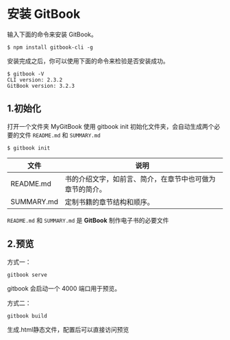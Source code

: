 # 安装 GitBook

输入下面的命令来安装 GitBook。

```
$ npm install gitbook-cli -g
```

安装完成之后，你可以使用下面的命令来检验是否安装成功。

```
$ gitbook -V
CLI version: 2.3.2
GitBook version: 3.2.3
```

## 1.初始化

打开一个文件夹 MyGitBook 使用 gitbook init 初始化文件夹，会自动生成两个必要的文件 `README.md` 和 `SUMMARY.md`

```
$ gitbook init
```

| 文件       | 说明                                                     |
| ---------- | -------------------------------------------------------- |
| README.md  | 书的介绍文字，如前言、简介，在章节中也可做为章节的简介。 |
| SUMMARY.md | 定制书籍的章节结构和顺序。                               |

`README.md` 和 `SUMMARY.md` 是 **GitBook** 制作电子书的必要文件

## 2.预览

方式一：

```
gitbook serve
```

gitbook 会启动一个 4000 端口用于预览。

方式二：

```
gitbook build
```

生成.html静态文件，配置后可以直接访问预览